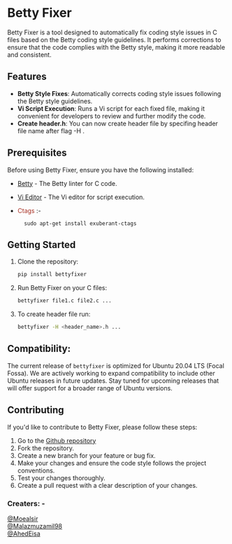 # Betty Fixer

Betty Fixer is a tool designed to automatically fix coding style issues in C files based on the Betty coding style guidelines. It performs corrections to ensure that the code complies with the Betty style, making it more readable and consistent.

## Features

- **Betty Style Fixes**: Automatically corrects coding style issues following the Betty style guidelines.
- **Vi Script Execution**: Runs a Vi script for each fixed file, making it convenient for developers to review and further modify the code.
- **Create header.h**: You can now create header file by specifing header file name after flag -H .

## Prerequisites

Before using Betty Fixer, ensure you have the following installed:

- [Betty](https://github.com/holbertonschool/Betty) - The Betty linter for C code.
- [Vi Editor](https://www.vim.org/) - The Vi editor for script execution.
- <span style="color:#a93226;">Ctags</span> :- 

        sudo apt-get install exuberant-ctags
## Getting Started

1. Clone the repository:

    ```bash
    pip install bettyfixer
    ```

2. Run Betty Fixer on your C files:

    ```bash
    bettyfixer file1.c file2.c ...
    ```

3. To create header file run:

    ```bash
    bettyfixer -H <header_name>.h ...
    ```
## Compatibility:

The current release of `bettyfixer` is optimized for Ubuntu 20.04 LTS (Focal Fossa). We are actively working to expand compatibility to include other Ubuntu releases in future updates. Stay tuned for upcoming releases that will offer support for a broader range of Ubuntu versions.


## Contributing

If you'd like to contribute to Betty Fixer, please follow these steps:

1. Go to the [Github repository](https://github.com/Moealsir/betty_fixer)
2. Fork the repository.
3. Create a new branch for your feature or bug fix.
4. Make your changes and ensure the code style follows the project conventions.
5. Test your changes thoroughly.
6. Create a pull request with a clear description of your changes.





### Creaters: - 
[@Moealsir](https://github.com/Moealsir) <br>
[@Malazmuzamil98](https://github.com/malazmuzamil98)<br>
[@AhedEisa](https://github.com/be-great)
